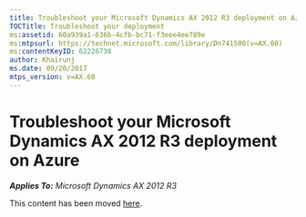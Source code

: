 ```yaml
---
title: Troubleshoot your Microsoft Dynamics AX 2012 R3 deployment on Azure
TOCTitle: Troubleshoot your deployment
ms:assetid: 60a939a1-636b-4cfb-bc71-f3eee4ee789e
ms:mtpsurl: https://technet.microsoft.com/library/Dn741580(v=AX.60)
ms:contentKeyID: 62226738
author: Khairunj
ms.date: 09/20/2017
mtps_version: v=AX.60
---
```


# Troubleshoot your Microsoft Dynamics AX 2012 R3 deployment on Azure 


_**Applies To:** Microsoft Dynamics AX 2012 R3_

This content has been moved [here](https://go.microsoft.com/fwlink/?linkid=858579).

  


